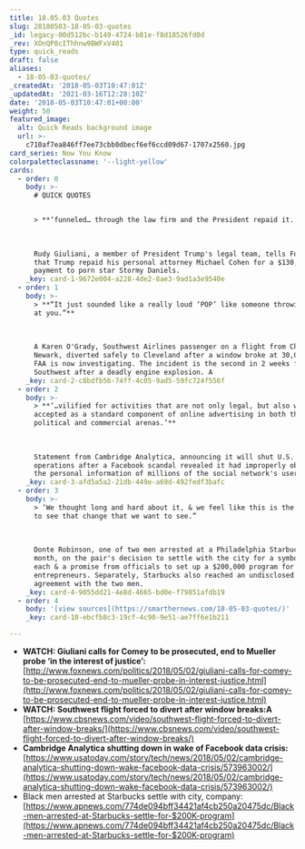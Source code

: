 ```yaml
---
title: 18.05.03 Quotes
slug: 20180503-18-05-03-quotes
_id: legacy-00d512bc-b149-4724-b81e-f8d18526fd0d
_rev: XOnQP8cIThhnw9BWFxV401
type: quick_reads
draft: false
aliases:
  - 18-05-03-quotes/
_createdAt: '2018-05-03T10:47:01Z'
_updatedAt: '2021-03-16T12:28:10Z'
date: '2018-05-03T10:47:01+00:00'
weight: 50
featured_image:
  alt: Quick Reads background image
  url: >-
    c710af7ea846ff7ee73cbb0dbecf6ef6ccd09d67-1707x2560.jpg
card_series: Now You Know
colorpaletteclassname: '--light-yellow'
cards:
  - order: 0
    body: >-
      # QUICK QUOTES


      > **‘funneled… through the law firm and the President repaid it.’**  
        
        
        
      Rudy Giuliani, a member of President Trump's legal team, tells Fox NewsA
      that Trump repaid his personal attorney Michael Cohen for a $130,000
      payment to porn star Stormy Daniels.
    _key: card-1-9672e004-a228-4de2-8ae3-9ad1a3e9540e
  - order: 1
    body: >-
      > **“It just sounded like a really loud ‘POP’ like someone throwing a rock
      at you.”**  
        
        
        
      A Karen O'Grady, Southwest Airlines passenger on a flight from Chicago to
      Newark, diverted safely to Cleveland after a window broke at 30,000 feet.
      FAA is now investigating. The incident is the second in 2 weeks for
      Southwest after a deadly engine explosion. A
    _key: card-2-c8bdfb56-74ff-4c05-9ad5-59fc724f556f
  - order: 2
    body: >-
      > **‘…vilified for activities that are not only legal, but also widely
      accepted as a standard component of online advertising in both the
      political and commercial arenas.’**  
        
        
        
      Statement from Cambridge Analytica, announcing it will shut U.S. & U.K.
      operations after a Facebook scandal revealed it had improperly obtained
      the personal information of millions of the social network's users.
    _key: card-3-afd5a5a2-21db-449e-a69d-492fedf3bafc
  - order: 3
    body: >-
      > ‘We thought long and hard about it, & we feel like this is the best way
      to see that change that we want to see.”  
        
        
        
      Donte Robinson, one of two men arrested at a Philadelphia Starbucks last
      month, on the pair's decision to settle with the city for a symbolic $1
      each & a promise from officials to set up a $200,000 program for young
      entrepreneurs. Separately, Starbucks also reached an undisclosed financial
      agreement with the two men.
    _key: card-4-9055dd21-4e8d-4665-bd0e-f79851afdb19
  - order: 4
    body: '[view sources](https://smarthernews.com/18-05-03-quotes/)'
    _key: card-10-ebcfb8c3-19cf-4c90-9e51-ae7ff6e1b211

---
```

* **WATCH: Giuliani calls for Comey to be prosecuted, end to Mueller probe ‘in the interest of justice’:**  
[http://www.foxnews.com/politics/2018/05/02/giuliani-calls-for-comey-to-be-prosecuted-end-to-mueller-probe-in-interest-justice.html](http://www.foxnews.com/politics/2018/05/02/giuliani-calls-for-comey-to-be-prosecuted-end-to-mueller-probe-in-interest-justice.html)
* **WATCH: Southwest flight forced to divert after window breaks:A** [https://www.cbsnews.com/video/southwest-flight-forced-to-divert-after-window-breaks/](https://www.cbsnews.com/video/southwest-flight-forced-to-divert-after-window-breaks/)
* **Cambridge Analytica shutting down in wake of Facebook data crisis:**  
[https://www.usatoday.com/story/tech/news/2018/05/02/cambridge-analytica-shutting-down-wake-facebook-data-crisis/573963002/](https://www.usatoday.com/story/tech/news/2018/05/02/cambridge-analytica-shutting-down-wake-facebook-data-crisis/573963002/)
* Black men arrested at Starbucks settle with city, company:  
[https://www.apnews.com/774de094bff34421af4cb250a20475dc/Black-men-arrested-at-Starbucks-settle-for-$200K-program](https://www.apnews.com/774de094bff34421af4cb250a20475dc/Black-men-arrested-at-Starbucks-settle-for-$200K-program)